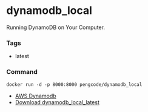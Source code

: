 # dynamodb_local

Running DynamoDB on Your Computer.
### Tags
* latest


### Command
	docker run -d -p 8000:8000 pengcode/dynamodb_local

* [AWS Dynamodb](http://docs.aws.amazon.com/amazondynamodb/latest/developerguide/Tools.DynamoDBLocal.html)
* [Download dynamodb_local_latest](http://dynamodb-local.s3-website-us-west-2.amazonaws.com/dynamodb_local_latest)

